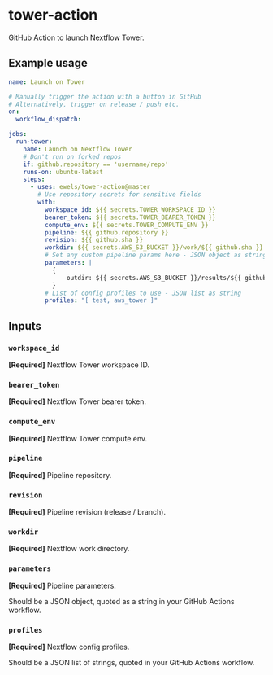 # tower-action

GitHub Action to launch Nextflow Tower.

## Example usage

```yaml
name: Launch on Tower

# Manually trigger the action with a button in GitHub
# Alternatively, trigger on release / push etc.
on:
  workflow_dispatch:

jobs:
  run-tower:
    name: Launch on Nextflow Tower
    # Don't run on forked repos
    if: github.repository == 'username/repo'
    runs-on: ubuntu-latest
    steps:
      - uses: ewels/tower-action@master
        # Use repository secrets for sensitive fields
        with:
          workspace_id: ${{ secrets.TOWER_WORKSPACE_ID }}
          bearer_token: ${{ secrets.TOWER_BEARER_TOKEN }}
          compute_env: ${{ secrets.TOWER_COMPUTE_ENV }}
          pipeline: ${{ github.repository }}
          revision: ${{ github.sha }}
          workdir: ${{ secrets.AWS_S3_BUCKET }}/work/${{ github.sha }}
          # Set any custom pipeline params here - JSON object as string
          parameters: |
            {
                outdir: ${{ secrets.AWS_S3_BUCKET }}/results/${{ github.sha }}
            }
          # List of config profiles to use - JSON list as string
          profiles: "[ test, aws_tower ]"
```

## Inputs

### `workspace_id`

**[Required]** Nextflow Tower workspace ID.

### `bearer_token`

**[Required]** Nextflow Tower bearer token.

### `compute_env`

**[Required]** Nextflow Tower compute env.

### `pipeline`

**[Required]** Pipeline repository.

### `revision`

**[Required]** Pipeline revision (release / branch).

### `workdir`

**[Required]** Nextflow work directory.

### `parameters`

**[Required]** Pipeline parameters.

Should be a JSON object, quoted as a string in your GitHub Actions workflow.

### `profiles`

**[Required]** Nextflow config profiles.

Should be a JSON list of strings, quoted in your GitHub Actions workflow.
